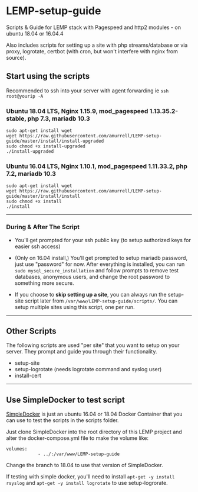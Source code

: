 # LEMP-setup-guide
Scripts &amp; Guide for LEMP stack with Pagespeed and http2 modules - on ubuntu 18.04 or 16.04.4

Also includes scripts for setting up a site with php streams/database or via proxy, logrotate, certbot (with cron, but won't interfere with nginx from source).

## Start using the scripts

Recommended to ssh into your server with agent forwarding ie `ssh root@yourip -A`

### Ubuntu 18.04 LTS, Nginx 1.15.9, mod_pagespeed 1.13.35.2-stable, php 7.3, mariadb 10.3
```
sudo apt-get install wget
wget https://raw.githubusercontent.com/amurrell/LEMP-setup-guide/master/install/install-upgraded
sudo chmod +x install-upgraded
./install-upgraded
```

### Ubuntu 16.04 LTS, Nginx 1.10.1, mod_pagespeed 1.11.33.2, php 7.2, mariadb 10.3
```
sudo apt-get install wget
wget https://raw.githubusercontent.com/amurrell/LEMP-setup-guide/master/install/install
sudo chmod +x install
./install
```

---

### During & After The Script

- You'll get prompted for your ssh public key (to setup authorized keys for easier ssh access)

- (Only on 16.04 install,) You'll get prompted to setup mariadb password, just use "password" for now. After everything is installed, you can run `sudo mysql_secure_installation` and follow prompts to remove test databases, anonymous users, and change the root password to something more secure.

- If you choose to **skip setting up a site**, you can always run the setup-site script later from `/var/www/LEMP-setup-guide/scripts/`. You can setup multiple sites using this script, one per run.

---

## Other Scripts

The following scripts are used "per site" that you want to setup on your server. They prompt and guide you through their functionality.

- setup-site
- setup-logrotate (needs logrotate command and syslog user)
- install-cert

---

## Use SimpleDocker to test script

[SimpleDocker](https://github.com/amurrell/SimpleDocker) is just an ubuntu 16.04 or 18.04 Docker Container that you can use to test the scripts in the scripts folder.

Just clone SimpleDocker into the root directory of this LEMP project and alter the docker-compose.yml file to make the volume like:

```
volumes:
            - ../:/var/www/LEMP-setup-guide
```

Change the branch to 18.04 to use that version of SimpleDocker.

If testing with simple docker, you'll need to install `apt-get -y install rsyslog` and `apt-get -y install logrotate` to use setup-logrorate.
